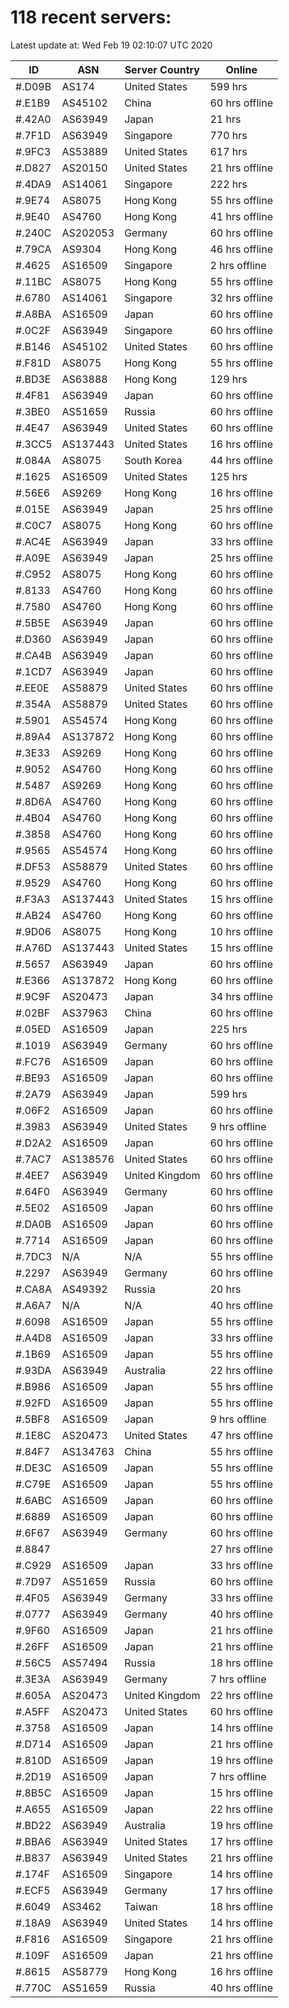 # 118 recent servers:

Latest update at: Wed Feb 19 02:10:07 UTC 2020

| ID | ASN | Server Country | Online |
| -- | --- | -------------- | ------ |
| #.D09B | AS174 | United States | 599 hrs |
| #.E1B9 | AS45102 | China | 60 hrs offline |
| #.42A0 | AS63949 | Japan | 21 hrs |
| #.7F1D | AS63949 | Singapore | 770 hrs |
| #.9FC3 | AS53889 | United States | 617 hrs |
| #.D827 | AS20150 | United States | 21 hrs offline |
| #.4DA9 | AS14061 | Singapore | 222 hrs |
| #.9E74 | AS8075 | Hong Kong | 55 hrs offline |
| #.9E40 | AS4760 | Hong Kong | 41 hrs offline |
| #.240C | AS202053 | Germany | 60 hrs offline |
| #.79CA | AS9304 | Hong Kong | 46 hrs offline |
| #.4625 | AS16509 | Singapore | 2 hrs offline |
| #.11BC | AS8075 | Hong Kong | 55 hrs offline |
| #.6780 | AS14061 | Singapore | 32 hrs offline |
| #.A8BA | AS16509 | Japan | 60 hrs offline |
| #.0C2F | AS63949 | Singapore | 60 hrs offline |
| #.B146 | AS45102 | United States | 60 hrs offline |
| #.F81D | AS8075 | Hong Kong | 55 hrs offline |
| #.BD3E | AS63888 | Hong Kong | 129 hrs |
| #.4F81 | AS63949 | Japan | 60 hrs offline |
| #.3BE0 | AS51659 | Russia | 60 hrs offline |
| #.4E47 | AS63949 | United States | 60 hrs offline |
| #.3CC5 | AS137443 | United States | 16 hrs offline |
| #.084A | AS8075 | South Korea | 44 hrs offline |
| #.1625 | AS16509 | United States | 125 hrs |
| #.56E6 | AS9269 | Hong Kong | 16 hrs offline |
| #.015E | AS63949 | Japan | 25 hrs offline |
| #.C0C7 | AS8075 | Hong Kong | 60 hrs offline |
| #.AC4E | AS63949 | Japan | 33 hrs offline |
| #.A09E | AS63949 | Japan | 25 hrs offline |
| #.C952 | AS8075 | Hong Kong | 60 hrs offline |
| #.8133 | AS4760 | Hong Kong | 60 hrs offline |
| #.7580 | AS4760 | Hong Kong | 60 hrs offline |
| #.5B5E | AS63949 | Japan | 60 hrs offline |
| #.D360 | AS63949 | Japan | 60 hrs offline |
| #.CA4B | AS63949 | Japan | 60 hrs offline |
| #.1CD7 | AS63949 | Japan | 60 hrs offline |
| #.EE0E | AS58879 | United States | 60 hrs offline |
| #.354A | AS58879 | United States | 60 hrs offline |
| #.5901 | AS54574 | Hong Kong | 60 hrs offline |
| #.89A4 | AS137872 | Hong Kong | 60 hrs offline |
| #.3E33 | AS9269 | Hong Kong | 60 hrs offline |
| #.9052 | AS4760 | Hong Kong | 60 hrs offline |
| #.5487 | AS9269 | Hong Kong | 60 hrs offline |
| #.8D6A | AS4760 | Hong Kong | 60 hrs offline |
| #.4B04 | AS4760 | Hong Kong | 60 hrs offline |
| #.3858 | AS4760 | Hong Kong | 60 hrs offline |
| #.9565 | AS54574 | Hong Kong | 60 hrs offline |
| #.DF53 | AS58879 | United States | 60 hrs offline |
| #.9529 | AS4760 | Hong Kong | 60 hrs offline |
| #.F3A3 | AS137443 | United States | 15 hrs offline |
| #.AB24 | AS4760 | Hong Kong | 60 hrs offline |
| #.9D06 | AS8075 | Hong Kong | 10 hrs offline |
| #.A76D | AS137443 | United States | 15 hrs offline |
| #.5657 | AS63949 | Japan | 60 hrs offline |
| #.E366 | AS137872 | Hong Kong | 60 hrs offline |
| #.9C9F | AS20473 | Japan | 34 hrs offline |
| #.02BF | AS37963 | China | 60 hrs offline |
| #.05ED | AS16509 | Japan | 225 hrs |
| #.1019 | AS63949 | Germany | 60 hrs offline |
| #.FC76 | AS16509 | Japan | 60 hrs offline |
| #.BE93 | AS16509 | Japan | 60 hrs offline |
| #.2A79 | AS63949 | Japan | 599 hrs |
| #.06F2 | AS16509 | Japan | 60 hrs offline |
| #.3983 | AS63949 | United States | 9 hrs offline |
| #.D2A2 | AS16509 | Japan | 60 hrs offline |
| #.7AC7 | AS138576 | United States | 60 hrs offline |
| #.4EE7 | AS63949 | United Kingdom | 60 hrs offline |
| #.64F0 | AS63949 | Germany | 60 hrs offline |
| #.5E02 | AS16509 | Japan | 60 hrs offline |
| #.DA0B | AS16509 | Japan | 60 hrs offline |
| #.7714 | AS16509 | Japan | 60 hrs offline |
| #.7DC3 | N/A | N/A | 55 hrs offline |
| #.2297 | AS63949 | Germany | 60 hrs offline |
| #.CA8A | AS49392 | Russia | 20 hrs |
| #.A6A7 | N/A | N/A | 40 hrs offline |
| #.6098 | AS16509 | Japan | 55 hrs offline |
| #.A4D8 | AS16509 | Japan | 33 hrs offline |
| #.1B69 | AS16509 | Japan | 55 hrs offline |
| #.93DA | AS63949 | Australia | 22 hrs offline |
| #.B986 | AS16509 | Japan | 55 hrs offline |
| #.92FD | AS16509 | Japan | 55 hrs offline |
| #.5BF8 | AS16509 | Japan | 9 hrs offline |
| #.1E8C | AS20473 | United States | 47 hrs offline |
| #.84F7 | AS134763 | China | 55 hrs offline |
| #.DE3C | AS16509 | Japan | 55 hrs offline |
| #.C79E | AS16509 | Japan | 55 hrs offline |
| #.6ABC | AS16509 | Japan | 60 hrs offline |
| #.6889 | AS16509 | Japan | 60 hrs offline |
| #.6F67 | AS63949 | Germany | 60 hrs offline |
| #.8847 |  |  | 27 hrs offline |
| #.C929 | AS16509 | Japan | 33 hrs offline |
| #.7D97 | AS51659 | Russia | 60 hrs offline |
| #.4F05 | AS63949 | Germany | 33 hrs offline |
| #.0777 | AS63949 | Germany | 40 hrs offline |
| #.9F60 | AS16509 | Japan | 21 hrs offline |
| #.26FF | AS16509 | Japan | 21 hrs offline |
| #.56C5 | AS57494 | Russia | 18 hrs offline |
| #.3E3A | AS63949 | Germany | 7 hrs offline |
| #.605A | AS20473 | United Kingdom | 22 hrs offline |
| #.A5FF | AS20473 | United States | 60 hrs offline |
| #.3758 | AS16509 | Japan | 14 hrs offline |
| #.D714 | AS16509 | Japan | 21 hrs offline |
| #.810D | AS16509 | Japan | 19 hrs offline |
| #.2D19 | AS16509 | Japan | 7 hrs offline |
| #.8B5C | AS16509 | Japan | 15 hrs offline |
| #.A655 | AS16509 | Japan | 22 hrs offline |
| #.BD22 | AS63949 | Australia | 19 hrs offline |
| #.BBA6 | AS63949 | United States | 17 hrs offline |
| #.B837 | AS63949 | United States | 21 hrs offline |
| #.174F | AS16509 | Singapore | 14 hrs offline |
| #.ECF5 | AS63949 | Germany | 17 hrs offline |
| #.6049 | AS3462 | Taiwan | 18 hrs offline |
| #.18A9 | AS63949 | United States | 14 hrs offline |
| #.F816 | AS16509 | Singapore | 21 hrs offline |
| #.109F | AS16509 | Japan | 21 hrs offline |
| #.8615 | AS58779 | Hong Kong | 16 hrs offline |
| #.770C | AS51659 | Russia | 40 hrs offline |

